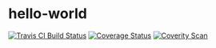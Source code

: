 # hello-world 
[![Travis CI Build Status](https://travis-ci.com/sil4oss/hello-world.svg?branch=master)](https://travis-ci.com/sil4oss/hello-world)
[![Coverage Status](https://coveralls.io/repos/github/sil4oss/hello-world/badge.svg?branch=master)](https://coveralls.io/github/sil4oss/hello-world?branch=master)
[![Coverity Scan](https://scan.coverity.com/projects/17596/badge.svg)](https://scan.coverity.com/projects/sil4oss-hello-world)
